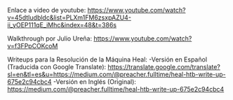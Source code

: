 Enlace a video de youtube: 
https://www.youtube.com/watch?v=45dtIudbldc&list=PLXm1FM6zsxpAZU4-ii_yOEP111qE_iMhc&index=48&t=386s

Walkthrough por Julio Ureña:
https://www.youtube.com/watch?v=f3FPpCOKcoM

Writeups para la Resolución de la Máquina Heal:
-Versión en Español (Traducida con Google Translate): https://translate.google.com/translate?sl=en&tl=es&u=https://medium.com/@preacher.fulltime/heal-htb-write-up-675e2c94cbc4
-Versión en Inglés (Original): https://medium.com/@preacher.fulltime/heal-htb-write-up-675e2c94cbc4

